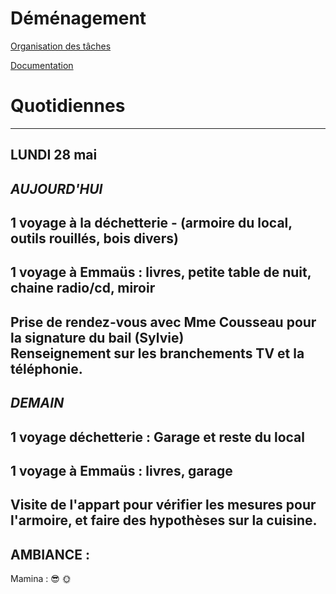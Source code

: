 # Déménagement

[Organisation des tâches](https://github.com/pointbar/demenagement/projects/1)

[Documentation](https://drive.google.com/drive/folders/1Ufv4J332j97pa5vl8jurDqzsxcv3khc3)

# Quotidiennes


---
LUNDI 28 mai
---
*AUJOURD'HUI*
---
1 voyage à la déchetterie - (armoire du local, outils rouillés, bois divers)
---
1 voyage à Emmaüs : livres, petite table de nuit, chaine radio/cd, miroir
---  
Prise de rendez-vous avec Mme Cousseau pour la signature du bail (Sylvie)  
Renseignement sur les branchements TV et la téléphonie.
---
*DEMAIN* 
---
1 voyage déchetterie : Garage et reste du local
---
1 voyage à Emmaüs : livres, garage
---
Visite de l'appart pour vérifier les mesures pour l'armoire, et faire des hypothèses sur la cuisine.
---
AMBIANCE :
---
Mamina : 😎 🌞

